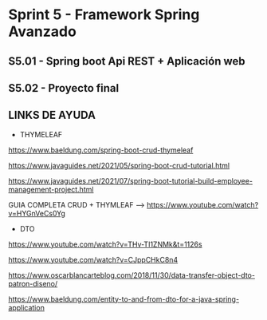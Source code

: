 
# Sprint 5 - Framework Spring Avanzado

## S5.01 - Spring boot Api REST + Aplicación web
## S5.02 - Proyecto final 


## LINKS DE AYUDA

* THYMELEAF

https://www.baeldung.com/spring-boot-crud-thymeleaf

https://www.javaguides.net/2021/05/spring-boot-crud-tutorial.html

https://www.javaguides.net/2021/07/spring-boot-tutorial-build-employee-management-project.html

GUIA COMPLETA CRUD + THYMLEAF --> https://www.youtube.com/watch?v=HYGnVeCs0Yg


* DTO

https://www.youtube.com/watch?v=THv-TI1ZNMk&t=1126s

https://www.youtube.com/watch?v=CJppCHkC8n4

https://www.oscarblancarteblog.com/2018/11/30/data-transfer-object-dto-patron-diseno/

https://www.baeldung.com/entity-to-and-from-dto-for-a-java-spring-application
